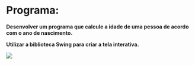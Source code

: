 <h1>Programa:</h1>

<b>Desenvolver um programa que calcule a idade de uma pessoa de acordo com o ano de nascimento.

Utilizar a biblioteca Swing para criar a tela interativa.
</b>

<img src = "[https://github.com/brunobonatini/Java-Development/blob/main/CalculadoraIdade/tela.png](https://github.com/brunobonatini/Java-Development/blob/main/Fundamentos/CalculadoraIdade/tela.png)https://github.com/brunobonatini/Java-Development/blob/main/Fundamentos/CalculadoraIdade/tela.png">
